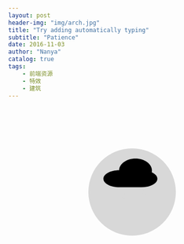 ```yaml
---
layout: post
header-img: "img/arch.jpg"
title: "Try adding automatically typing"
subtitle: "Patience"
date: 2016-11-03
author: "Nanya"
catalog: true
tags:
    - 前端资源
    - 特效
    - 建筑
---
```


<div class="container-fluid">
    <div class="row">
        <div class="col-md-10 col-md-offset-2">
            <svg class="icon" xmlns="http://www.w3.org/2000/svg" xmlns:xlink="http://www.w3.org/1999/xlink" xmlns:sketch="http://www.bohemiancoding.com/sketch/ns" width="178px" height="178px" viewBox="0 0 178 178" version="1.1">
                    <defs/>
                    <g id="Page-1" stroke="none" stroke-width="1" fill="none" fill-rule="evenodd" sketch:type="MSPage">
                        <g id="Cloud" sketch:type="MSLayerGroup">
                            <circle id="Oval-4" fill="#D8D8D8" sketch:type="MSShapeGroup" cx="89" cy="89" r="89" />
                            <path d="M62.591343 44.5037112C44.8577507 44.6968468 30.59375 52.4037829 30.59375 61.8828125 30.59375 71.4830748 45.2249445 79.265625 63.2734375 79.265625L85.5234375 79.265625 92.2427582 79.265625 107.773438 79.265625C125.821931 79.265625 140.453125 71.4830748 140.453125 61.8828125 140.453125 56.5903424 136.006501 51.8503004 128.992061 48.6620524 129.21354 47.5297254 129.328125 46.3722762 129.328125 45.1953125 129.328125 31.7549453 114.385629 20.859375 95.953125 20.859375 77.8378389 20.859375 63.0934697 31.3831538 62.5913433 44.5037031L62.591343 44.5037112Z" id="Oval-1" fill="#000000" sketch:type="MSShapeGroup" />
                            <path class="lightning" d="M104.118299 81.17867L114.679489 81.1922433 108.93231 92.6730268 117.525366 92.4705578 106.132809 123.121422 112.042867 96.9203512 103.625134 96.9203512 109.25807 85.4655832 102.931763 85.4655832 104.118299 81.17867Z" id="lightning" fill="#D8D8D8" sketch:type="MSShapeGroup" />
                            <path class="rain1" d="M57.7109375 95.5785693C59.63099 95.5785693 61.1875 93.8563015 61.1875 90.64904 61.1875 87.4417785 57.7109375 81.17867 57.7109375 81.17867 57.7109375 81.17867 54.234375 87.4417785 54.234375 90.64904 54.234375 93.8563015 55.790885 95.5785693 57.7109375 95.5785693Z" id="rain1" fill="#4990E2" sketch:type="MSShapeGroup" />
                            <path class="rain2" d="M85.5234375 95.5785693C87.44349 95.5785693 89 93.8563015 89 90.64904 89 87.4417785 85.5234375 81.17867 85.5234375 81.17867 85.5234375 81.17867 82.046875 87.4417785 82.046875 90.64904 82.046875 93.8563015 83.603385 95.5785693 85.5234375 95.5785693Z" id="rain2" fill="#4990E2" sketch:type="MSShapeGroup" />
                            <path class="rain3" d="M71.6171875 102.778519C73.53724 102.778519 75.09375 101.056251 75.09375 97.8489897 75.09375 94.6417281 71.6171875 88.3786197 71.6171875 88.3786197 71.6171875 88.3786197 68.140625 94.6417281 68.140625 97.8489897 68.140625 101.056251 69.697135 102.778519 71.6171875 102.778519Z" id="rain3" fill="#4990E2" sketch:type="MSShapeGroup" />
                        </g>
                    </g>
                </svg>
         </div>
     </div>
</div>


<style>
* {
    padding: 0;
    margin: 0;
}


/*Eco Light icon animation*/

.icon {
    display: block;
    /*  background:red;*/
    margin: 0 auto;
    margin-top: 100px;
}

.icon .glow {
    -webkit-transition: fill 1s ease-in;
    transition: fill 1s ease-in;
}

.icon:hover .glow {
    fill: rgba(121, 175, 58, 0.8);
}


/*Table lamp animation*/

.icon .tableGlow {
    -webkit-transition: fill 1s ease-in;
    transition: fill 1s ease-in;
}

.icon:hover .tableGlow {
    fill: rgba(247, 237, 109, 0.8);
}


/*Cloud animation*/

.icon .lightning {
    -webkit-transition: fill 1s ease-in;
    transition: fill 1s ease-in;
}

.icon:hover .lightning {
    fill: rgb(247, 237, 109);
}

.icon .rain1 {
    fill: #D8D8D8;
    -webkit-transition: 1s ease-in;
    transition: 1s ease-in;
}

.icon:hover .rain1 {
    -webkit-transform: translate(0, 30px);
    transform: translate(0, 30px);
    fill: #666;
}

.icon .rain2 {
    fill: #D8D8D8;
    -webkit-transition: all 0.7s ease-in;
    transition: all 0.7s ease-in;
}

.icon:hover .rain2 {
    -webkit-transform: translate(0, 40px);
    transform: translate(0, 40px);
    fill: #555;
}

.icon .rain3 {
    fill: #D8D8D8;
    -webkit-transition: all 0.5s ease-in;
    transition: all 0.5s ease-in;
}

.icon:hover .rain3 {
    -webkit-transform: translate(0, 50px);
    transform: translate(0, 50px);
    fill: #666;
}


/*wheel animation*/

.icon .wheel {
    -webkit-transition: all 1s ease-in;
    transition: all 1s ease-in;
    -webkit-transform-origin: 50% 50%;
}

.icon:hover .wheel {
    -webkit-transform: rotate(360deg);
    transform: rotate(360deg);
}


/*Bike animation*/

.icon .wheel1 {
    -webkit-transition: all 3s ease-in;
    transition: all 3s ease-in;
    -webkit-transform-origin: 50% 50%;
}

.icon:hover .wheel1 {
    -webkit-transform: rotate(360deg);
    transform: rotate(360deg);
}

.icon .wheel2 {
    -webkit-transition: all 3s ease-in;
    transition: all 3s ease-in;
    -webkit-transform-origin: 50% 50%;
}

.icon:hover .wheel2 {
    -webkit-transform: rotate(360deg);
    transform: rotate(360deg);
}

.icon .grass {
    -webkit-transition: stroke 2s ease-in;
    transition: stroke 2s ease-in;
}

.icon:hover .grass {
    stroke: green;
}


/*Rainfall animation*/

.icon .drop1 {
    fill: #D8D8D8;
    -webkit-transition: 0.7s ease-in;
    transition: 0.7s ease-in;
}

.icon:hover .drop1 {
    -webkit-transform: translate(0, 80px);
    transform: translate(0, 80px);
    fill: #666;
}

.icon .drop2 {
    fill: #D8D8D8;
    -webkit-transition: 1s ease-in;
    transition: 1s ease-in;
}

.icon:hover .drop2 {
    -webkit-transform: translate(0, 60px);
    transform: translate(0, 60px);
    fill: #666;
}

.icon .drop3 {
    fill: #D8D8D8;
    -webkit-transition: 0.5s ease-in;
    transition: 0.5s ease-in;
}

.icon:hover .drop3 {
    -webkit-transform: translate(0, 50px);
    transform: translate(0, 50px);
    fill: #666;
}

.icon .drop4 {
    fill: #D8D8D8;
    -webkit-transition: 1s ease-in;
    transition: 1s ease-in;
}

.icon:hover .drop4 {
    -webkit-transform: translate(0, 50px);
    transform: translate(0, 50px);
    fill: #666;
}

.icon .drop5 {
    fill: #D8D8D8;
    -webkit-transition: 0.6s ease-in;
    transition: 0.6s ease-in;
}

.icon:hover .drop5 {
    -webkit-transform: translate(0, 50px);
    transform: translate(0, 50px);
    fill: #666;
}

.icon .drop6 {
    fill: #D8D8D8;
    -webkit-transition: 0.5s ease-in;
    transition: 0.5s ease-in;
}

.icon:hover .drop6 {
    -webkit-transform: translate(0, 60px);
    transform: translate(0, 60px);
    fill: #666;
}

.icon .drop7 {
    fill: #D8D8D8;
    -webkit-transition: 1s ease-in;
    transition: 1s ease-in;
}

.icon:hover .drop7 {
    -webkit-transform: translate(0, 50px);
    transform: translate(0, 50px);
    fill: #666;
}

.icon .drop8 {
    fill: #D8D8D8;
    -webkit-transition: 1s ease-in;
    transition: 1s ease-in;
}

.icon:hover .drop8 {
    -webkit-transform: translate(0, 30px);
    transform: translate(0, 30px);
    fill: #666;
}

</style>

<script>
    // DISCLAIMER: This function does require jQuery. I've used it here because the project I'm building this for already uses jQuery, so I thought why not. It can be modified quite simply to be done in raw JavaScript.  Just thought I'd let you know.




// This is the funtion you need to copy
// Copy from line 9 to 34

function autoType(elementClass, typingSpeed) {
    var thhis = $(elementClass);
    thhis.css({
        "position": "relative",
        "display": "inline-block"
    });
    thhis.prepend('<div class="cursor" style="right: initial; left:0;"></div>');
    thhis = thhis.find(".text-js");
    var text = thhis.text().trim().split('');
    var amntOfChars = text.length;
    var newString = "";
    thhis.text("|");
    setTimeout(function() {
        thhis.css("opacity", 1);
        thhis.prev().removeAttr("style");
        thhis.text("");
        for (var i = 0; i < amntOfChars; i++) {
            (function(i, char) {
                setTimeout(function() {
                    newString += char;
                    thhis.text(newString);
                }, i * typingSpeed);
            })(i + 1, text[i]);
        }
    }, 1500);
}

$(document).ready(function() {
    // Now to start autoTyping just call the autoType function with the
    // class of outer div
    // The second paramter is the speed between each letter is typed.
    autoType(".type-js", 200);


});
</script>

